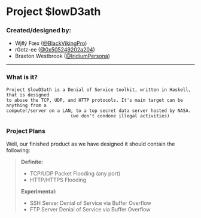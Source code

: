 # Project $lowD3ath
### Created/designed by:
* Wįłłý Fœx ([@BlackVikingPro](https://twitter.com/BlackVikingPro))
* r0otz-ee ([@0x505249202a204](https://twitter.com/0x505249202a204))
* Braxton Westbrook ([@IridiumPersona](https://twitter.com/IridiumPersona))

***

### What is it?
```
Project $lowD3ath is a Denial of Service toolkit, written in Haskell, that is designed
to abuse the TCP, UDP, and HTTP protocols. It's main target can be anything from a
computer/server on a LAN, to a top secret data server hosted by NASA.
						(we don't condone illegal activities)
```

### Project Plans
Well, our finished product as we have designed it should contain the following:

> **Definite:**
> * TCP/UDP Packet Flooding (any port)
> * HTTP/HTTPS Flooding
>
> **Experimental:**
> * SSH Server Denial of Service via Buffer Overflow
> * FTP Server Denial of Service via Buffer Overflow
